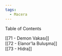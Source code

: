 ```yaml
---  
tags:
  - Macera  
---  
```

  
Table of Contents  
  
[[71 - Demon Vakası]]  
[[72 - Elanor'la Buluşma]]  
[[73 - Hidra]]